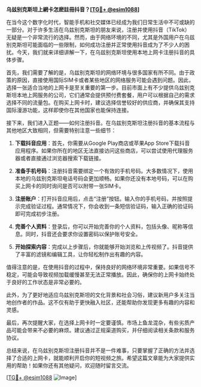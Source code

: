 **乌兹别克斯坦上網卡怎麽註冊抖音？[[TG💪+ @esim1088](https://t.me/s/esim1088)]**

在当今这个数字化时代，智能手机和社交媒体已经成为我们日常生活中不可或缺的一部分。对于许多生活在乌兹别克斯坦的朋友来说，注册并使用抖音（TikTok）无疑是一个非常流行的选择。然而，由于网络环境的不同，尤其是外国用户在乌兹别克斯坦可能面临的一些限制，如何成功注册并正常使用抖音成为了不少人的困扰。今天，我们就来详细讲解一下，在乌兹别克斯坦使用本地上网卡注册抖音的具体步骤。

首先，我们需要了解的是，乌兹别克斯坦的网络环境与很多国家有所不同。由于政策的原因，直接使用国际SIM卡或者某些地区的网络服务可能会遇到问题。因此，选择一张适合当地的上网卡是至关重要的第一步。目前市面上有不少提供乌兹别克斯坦本地上网服务的公司，它们通常会提供预付费套餐，用户可以根据自己的需求选择不同的流量包。在购买上网卡时，建议选择信誉较好的供应商，并确保其支持国际漫游功能，这样即使你在其他国家也能保持连接。

接下来，我们进入正题——如何注册抖音。在乌兹别克斯坦注册抖音的基本流程与其他地区大致相同，但需要特别注意一些细节：

1. **下载抖音应用**：首先，你需要从Google Play商店或苹果App Store下载抖音应用程序。如果你所在的地区无法直接访问这些商店，可以尝试使用代理服务器或者直接通过浏览器搜索下载链接。

2. **准备手机号码**：注册抖音需要绑定一个有效的手机号码。大多数情况下，使用本地的乌兹别克斯坦电话号码会更加顺畅。如果你还没有本地号码，可以在购买上网卡的同时询问是否可以附带一张SIM卡。

3. **注册账户**：打开抖音应用后，点击“注册”按钮。输入你的手机号码，并按照提示完成验证过程。通常情况下，你会收到一条短信验证码，输入正确的验证码即可完成初步注册。

4. **完善个人资料**：登录后，你可以开始完善你的个人资料，包括头像、昵称等信息。同时，抖音还会要求你设置密码以保护账号安全。

5. **开始探索内容**：完成以上步骤后，你就能够开始浏览和上传视频了。抖音提供了丰富的滤镜和编辑工具，让你轻松制作出有趣的内容。

值得注意的是，在使用抖音的过程中，保持良好的网络环境非常重要。如果信号不稳定，可能会导致视频加载缓慢甚至无法正常播放。因此，确保你的上网卡始终处于良好的工作状态是非常必要的。

此外，为了更好地适应乌兹别克斯坦的文化背景和社会习俗，建议新用户多关注当地创作者的作品。这不仅有助于更快融入社区，还能帮助你发现更多有趣的内容和灵感。

最后，再次提醒大家，在选择上网卡时一定要谨慎。市场上鱼龙混杂，有些劣质产品可能会带来不必要的麻烦。建议通过正规渠道购买，并仔细阅读相关条款和服务协议。

总结来说，在乌兹别克斯坦注册抖音并不是一件难事，只要掌握了正确的方法并选择了合适的上网卡，就能顺利开启你的短视频之旅。希望这篇文章能为大家提供实用的帮助！如果你还有其他疑问，欢迎随时留言交流。

[[TG💪+ @esim1088](https://t.me/s/esim1088) ![Image](https://i.postimg.cc/4NQfJmqS/Snipaste-2025-05-13-00-14-12.png)]
